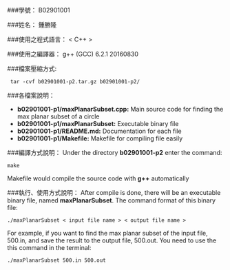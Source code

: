 ###學號：
B02901001

###姓名：
鍾勝隆

###使用之程式語言：
< C++ >

###使用之編譯器：
g++ (GCC) 6.2.1 20160830

###檔案壓縮方式: 

     tar -cvf b02901001-p2.tar.gz b02901001-p2/

###各檔案說明：    
*   **b02901001-p1/maxPlanarSubset.cpp:** Main source code for finding the max planar subset of a circle
*   **b02901001-p1/maxPlanarSubset:** Executable binary file
*   **b02901001-p1/README.md:** Documentation for each file
*   **b02901001-p1/Makefile:** Makefile for compiling file easily

###編譯方式說明：
Under the directory **b02901001-p2** enter the command:

    make

Makefile would compile the source code with **g++** automatically

###執行、使用方式說明：
After compile is done, there will be an executable binary file, named **maxPlanarSubset**.
The command format of this binary file:

    ./maxPlanarSubset < input file name > < output file name >

For example, if you want to find the max planar subset of the input file, 500.in,
and save the result to the output file, 500.out. You need to use the this
command in the terminal:

    ./maxPlanarSubset 500.in 500.out
